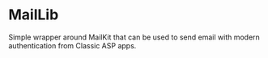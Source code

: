 # MailLib
Simple wrapper around MailKit that can be used to send email with modern authentication from Classic ASP apps.

